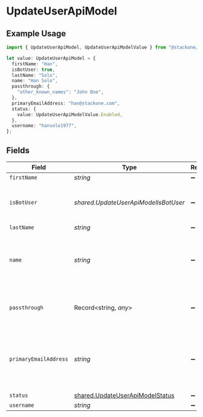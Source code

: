 # UpdateUserApiModel

## Example Usage

```typescript
import { UpdateUserApiModel, UpdateUserApiModelValue } from "@stackone/stackone-client-ts/sdk/models/shared";

let value: UpdateUserApiModel = {
  firstName: "Han",
  isBotUser: true,
  lastName: "Solo",
  name: "Han Solo",
  passthrough: {
    "other_known_names": "John Doe",
  },
  primaryEmailAddress: "han@stackone.com",
  status: {
    value: UpdateUserApiModelValue.Enabled,
  },
  username: "hansolo1977",
};
```

## Fields

| Field                                                                                     | Type                                                                                      | Required                                                                                  | Description                                                                               | Example                                                                                   |
| ----------------------------------------------------------------------------------------- | ----------------------------------------------------------------------------------------- | ----------------------------------------------------------------------------------------- | ----------------------------------------------------------------------------------------- | ----------------------------------------------------------------------------------------- |
| `firstName`                                                                               | *string*                                                                                  | :heavy_minus_sign:                                                                        | N/A                                                                                       | Han                                                                                       |
| `isBotUser`                                                                               | *shared.UpdateUserApiModelIsBotUser*                                                      | :heavy_minus_sign:                                                                        | Indicates if the user is a bot or service user                                            | true                                                                                      |
| `lastName`                                                                                | *string*                                                                                  | :heavy_minus_sign:                                                                        | N/A                                                                                       | Solo                                                                                      |
| `name`                                                                                    | *string*                                                                                  | :heavy_minus_sign:                                                                        | User's name which (can be a full name or display name)                                    | Han Solo                                                                                  |
| `passthrough`                                                                             | Record<string, *any*>                                                                     | :heavy_minus_sign:                                                                        | Value to pass through to the provider                                                     | {<br/>"other_known_names": "John Doe"<br/>}                                               |
| `primaryEmailAddress`                                                                     | *string*                                                                                  | :heavy_minus_sign:                                                                        | Primary email address of the user. This is generally a work email address.                | han@stackone.com                                                                          |
| `status`                                                                                  | [shared.UpdateUserApiModelStatus](../../../sdk/models/shared/updateuserapimodelstatus.md) | :heavy_minus_sign:                                                                        | N/A                                                                                       |                                                                                           |
| `username`                                                                                | *string*                                                                                  | :heavy_minus_sign:                                                                        | N/A                                                                                       | hansolo1977                                                                               |